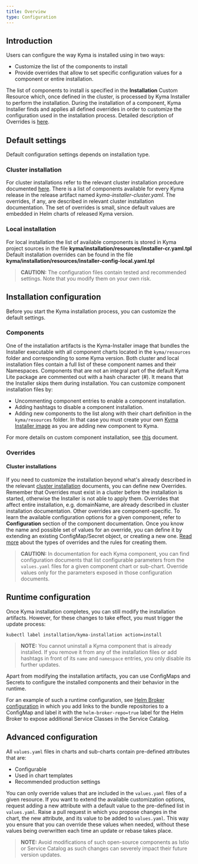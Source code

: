 ```yaml
---
title: Overview
type: Configuration
---
```


## Introduction

Users can configure the way Kyma is installed using in two ways:
  - Customize the list of the components to install
  - Provide overrides that allow to set specific configuration values for a component or entire installation.

The list of components to install is specified in the **Installation** Custom Resource which, once defined in the cluster, is processed by Kyma Installer to perform the installation.
During the installation of a component, Kyma Installer finds and applies all defined overrides in order to customize the configuration used in the installation process.
Detailed description of Overrides is [here](https://kyma.project.io).


## Default settings

Default configuration settings depends on installation type.

### Cluster installation
For cluster installations refer to the relevant cluster installation procedure documented [here](https://kyma.project.io/).
There is a list of components available for every Kyma release in the release artifact named *kyma-installer-cluster.yaml*.
The overrides, if any, are described in relevant cluster installation documentation. The set of overrides is small, since default values are embedded in Helm charts of released Kyma version.

### Local installation
For local installation the list of available components is stored in Kyma project sources in the file **kyma/installation/resources/installer-cr.yaml.tpl**
Default installation overrides can be found in the file **kyma/installation/resources/installer-config-local.yaml.tpl**
>**CAUTION:** The configuration files contain tested and recommended settings. Note that you modify them on your own risk.


## Installation configuration

Before you start the Kyma installation process, you can customize the default settings.

### Components

One of the installation artifacts is the Kyma-Installer image that bundles the Installer executable with all component charts located in the `kyma/resources` folder and corresponding to some Kyma version.
Both cluster and local installation files contain a full list of these component names and their Namespaces.
Components that are not an integral part of the default Kyma Lite package are commented out with a hash character (#). It means that the Installer skips them during installation.
You can customize component installation files by:
- Uncommenting component entries to enable a component installation.
- Adding hashtags to disable a component installation.
- Adding new components to the list along with their chart definition in the `kyma/resources` folder. In that case you must create your own [Kyma Installer image](#installation-use-your-own-kyma-installer-image) as you are adding new component to Kyma.

For more details on custom component installation, see [this](#configuration-custom-component-installation) document.

### Overrides

#### Cluster installations
If you need to customize the installation beyond what's already described in the relevant [cluster installation](https://kyma.project.io) documents, you can define new Overrides.
Remember that Overrides must exist in a cluster before the installation is started, otherwise the Installer is not able to apply them.
Overrides that affect entire installation, e.g. domainName, are already described in cluster installation documentation.
Other overrides are component-specific. To learn the available configuration options for a given component, refer to **Configuration** section of the component documentation.
Once you know the name and possible set of values for an override, you can define it by extending an existing ConfigMap/Secret object, or creating a new one.
[Read more](#configuration-helm-overrides-for-kyma-installation) about the types of overrides and the rules for creating them.

> **CAUTION:** In documentation for each Kyma component, you can find configuration documents that list configurable parameters from the `values.yaml` files for a given component chart or sub-chart. Override values only for the parameters exposed in those configuration documents.

## Runtime configuration

Once Kyma installation completes, you can still modify the installation artifacts. However, for these changes to take effect, you must trigger the update process:

```
kubectl label installation/kyma-installation action=install
```

>**NOTE:** You cannot uninstall a Kyma component that is already installed. If you remove it from any of the installation files or add hashtags in front of its `name` and `namespace` entries, you only disable its further updates.

Apart from modifying the installation artifacts, you can use ConfigMaps and Secrets to configure the installed components and their behavior in the runtime.

For an example of such a runtime configuration, see [Helm Broker configuration](/components/helm-broker/#configuration-configuration) in which you add links to the bundle repositories to a ConfigMap and label it with the `helm-broker-repo=true` label for the Helm Broker to expose additional Service Classes in the Service Catalog.

## Advanced configuration

All `values.yaml` files in charts and sub-charts contain pre-defined attributes that are:
- Configurable
- Used in chart templates
- Recommended production settings

You can only override values that are included in the `values.yaml` files of a given resource. If you want to extend the available customization options, request adding a new attribute with a default value to the pre-defined list in `values.yaml`. Raise a pull request in which you propose changes in the chart, the new attribute, and its value to be added to `values.yaml`. This way you ensure that you can override these values when needed, without these values being overwritten each time an update or rebase takes place.

>**NOTE:** Avoid modifications of such open-source components as Istio or Service Catalog as such changes can severely impact their future version updates.
